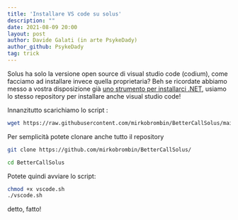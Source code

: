 ```yaml
---
title: 'Installare VS code su solus'
description: ""
date: 2021-08-09 20:00
layout: post
author: Davide Galati (in arte PsykeDady)
author_github: PsykeDady
tag: trick
---
```


Solus ha solo la versione open source di visual studio code (codium), come facciamo ad installare invece quella proprietaria? 
Beh se ricordate abbiamo messo a vostra disposizione già [uno strumento per installarci .NET](https://feed.linuxpeople.org/posts/better-call-solus-dotnet/), usiamo lo stesso repository per installare anche visual studio code!
 
Innanzitutto scarichiamo lo script : 

```bash
wget https://raw.githubusercontent.com/mirkobrombin/BetterCallSolus/main/vscode.sh
```

Per semplicità potete clonare anche tutto il repository 
```bash
git clone https://github.com/mirkobrombin/BetterCallSolus/

cd BetterCallSolus
```

Potete quindi avviare lo script: 
```bash
chmod +x vscode.sh
./vscode.sh
```

detto, fatto!
